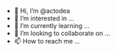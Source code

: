 - 👋 Hi, I’m @actodea
- 👀 I’m interested in ...
- 🌱 I’m currently learning ...
- 💞️ I’m looking to collaborate on ...
- 📫 How to reach me ...

<!---
actodea/actodea is a ✨ special ✨ repository because its `README.md` (this file) appears on your GitHub profile.
You can click the Preview link to take a look at your changes.
--->

